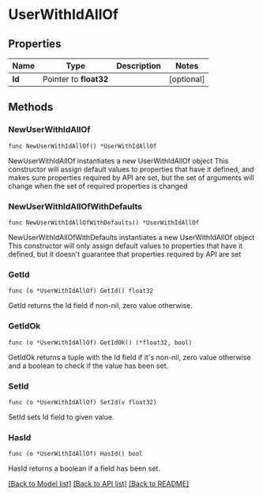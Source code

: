 # UserWithIdAllOf

## Properties

Name | Type | Description | Notes
------------ | ------------- | ------------- | -------------
**Id** | Pointer to **float32** |  | [optional] 

## Methods

### NewUserWithIdAllOf

`func NewUserWithIdAllOf() *UserWithIdAllOf`

NewUserWithIdAllOf instantiates a new UserWithIdAllOf object
This constructor will assign default values to properties that have it defined,
and makes sure properties required by API are set, but the set of arguments
will change when the set of required properties is changed

### NewUserWithIdAllOfWithDefaults

`func NewUserWithIdAllOfWithDefaults() *UserWithIdAllOf`

NewUserWithIdAllOfWithDefaults instantiates a new UserWithIdAllOf object
This constructor will only assign default values to properties that have it defined,
but it doesn't guarantee that properties required by API are set

### GetId

`func (o *UserWithIdAllOf) GetId() float32`

GetId returns the Id field if non-nil, zero value otherwise.

### GetIdOk

`func (o *UserWithIdAllOf) GetIdOk() (*float32, bool)`

GetIdOk returns a tuple with the Id field if it's non-nil, zero value otherwise
and a boolean to check if the value has been set.

### SetId

`func (o *UserWithIdAllOf) SetId(v float32)`

SetId sets Id field to given value.

### HasId

`func (o *UserWithIdAllOf) HasId() bool`

HasId returns a boolean if a field has been set.


[[Back to Model list]](../README.md#documentation-for-models) [[Back to API list]](../README.md#documentation-for-api-endpoints) [[Back to README]](../README.md)


